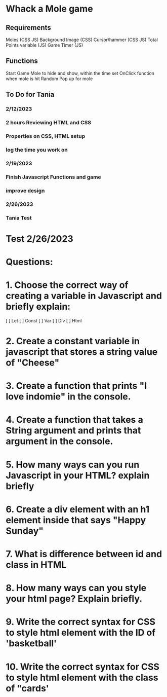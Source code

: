 # Whack a Mole game

## Requirements
Moles (CSS JS)
Background Image (CSS)
Cursor/hammer (CSS JS)
Total Points variable (JS) 
Game Timer (JS)


## Functions
Start Game 
Mole to hide and show, within the time set
OnClick function when mole is hit
Random Pop up for mole


## To Do for Tania
### 2/12/2023
### 2 hours Reviewing HTML and CSS
### Properties on CSS, HTML setup 
### log the time you work on 

### 2/19/2023
### Finish Javascript Functions and game
### improve design 


### 2/26/2023
### Tania Test 


# Test 2/26/2023 
# Questions: 

# 1. Choose the correct way of creating a variable in Javascript and briefly explain: 
[ ] Let
[ ] Const
[ ] Var
[ ] Div
[ ] Html

# 2. Create a constant variable in javascript that stores a string value of "Cheese"

# 3. Create a function that prints "I love indomie" in the console.

# 4. Create a function that takes a String argument and prints that argument in the console.

# 5. How many ways can you run Javascript in your HTML? explain briefly

# 6. Create a div element with an h1 element inside that says "Happy Sunday"

# 7. What is difference between id and class in HTML

# 8. How many ways can you style your html page? Explain briefly.

# 9. Write the correct syntax for CSS to style html element with the ID of 'basketball'

# 10. Write the correct syntax for CSS to style html element with the class of "cards' 
